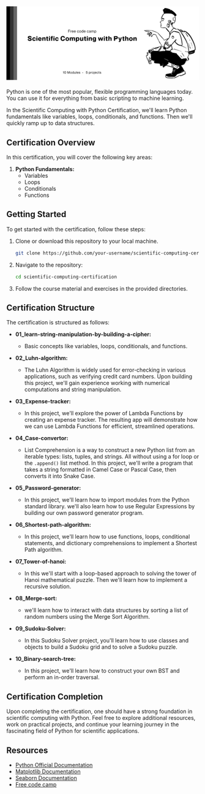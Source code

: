 ![Cover Image](https://github.com/ash-codess/Scientific-Computing-with-Python/blob/master/assets/github-cover.png)
---

Python is one of the most popular, flexible programming languages today. You can use it for everything from basic scripting to machine learning.

In the Scientific Computing with Python Certification, we'll learn Python fundamentals like variables, loops, conditionals, and functions. Then we'll quickly ramp up to data structures.

## Certification Overview

In this certification, you will cover the following key areas:

1. **Python Fundamentals:**
   - Variables
   - Loops
   - Conditionals
   - Functions


## Getting Started

To get started with the certification, follow these steps:

1. Clone or download this repository to your local machine.

    ```bash
    git clone https://github.com/your-username/scientific-computing-certification.git
    ```

2. Navigate to the repository:

    ```bash
    cd scientific-computing-certification
    ```

3. Follow the course material and exercises in the provided directories.

## Certification Structure

The certification is structured as follows:

- **01_learn-string-manipulation-by-building-a-cipher:**
  - Basic concepts like variables, loops, conditionals, and functions.

- **02_Luhn-algorithm:**
  - The Luhn Algorithm is widely used for error-checking in various applications, such as verifying credit card numbers. Upon building this project, we'll gain experience working with numerical computations and string manipulation.

- **03_Expense-tracker:**
  - In this project, we'll explore the power of Lambda Functions by creating an expense tracker. The resulting app will demonstrate how we can use Lambda Functions for efficient, streamlined operations.

- **04_Case-convertor:**
  - List Comprehension is a way to construct a new Python list from an iterable types: lists, tuples, and strings. All without using a for loop or the `.append()` list method. In this project, we'll write a program that takes a string formatted in Camel Case or Pascal Case, then converts it into Snake Case.

- **05_Password-generator:**
  - In this project, we'll learn how to import modules from the Python standard library. we'll also learn how to use Regular Expressions by building our own password generator program.

- **06_Shortest-path-algorithm:**
  - In this project, we'll learn how to use functions, loops, conditional statements, and dictionary comprehensions to implement a Shortest Path algorithm.

- **07_Tower-of-hanoi:**
  - In this we'll start with a loop-based approach to solving the tower of Hanoi mathematical puzzle. Then we'll learn how to implement a recursive solution.

- **08_Merge-sort:**
  - we'll learn how to interact with data structures by sorting a list of random numbers using the Merge Sort Algorithm.

- **09_Sudoku-Solver:**
  - In this Sudoku Solver project, you'll learn how to use classes and objects to build a Sudoku grid and to solve a Sudoku puzzle.

- **10_Binary-search-tree:**
  - In this project, we'll learn how to construct your own BST and perform an in-order traversal. 




## Certification Completion

Upon completing the certification, one should have a strong foundation in scientific computing with Python. Feel free to explore additional resources, work on practical projects, and continue your learning journey in the fascinating field of Python for scientific applications.


## Resources

- [Python Official Documentation](https://docs.python.org/3/)
- [Matplotlib Documentation](https://matplotlib.org/stable/contents.html)
- [Seaborn Documentation](https://seaborn.pydata.org/)
- [Free code camp](https://www.freecodecamp.org/learn/scientific-computing-with-python)

